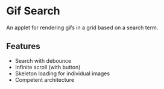 # Gif Search

An applet for rendering gifs in a grid based on a search term.

## Features
- Search with debounce
- Infinite scroll (with button)
- Skeleton loading for individual images
- Competent architecture
